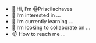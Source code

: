 - 👋 Hi, I’m @Priscilachaves
- 👀 I’m interested in ...
- 🌱 I’m currently learning ...
- 💞️ I’m looking to collaborate on ...
- 📫 How to reach me ...

<!---
Priscilachaves/Priscilachaves is a ✨ special ✨ repository because its `README.md` (this file) appears on your GitHub profile.
You can click the Preview link to take a look at your changes.
--->
